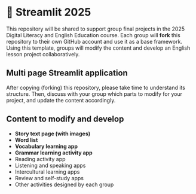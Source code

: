 # 	👀 Streamlit 2025

This repository will be shared to support group final projects in the 2025 Digital Literacy and English Education course. Each group will **fork** this repository to their own GitHub account and use it as a base framework. Using this template, groups will modify the content and develop an English lesson project collaboratively.

## Multi page Streamlit application

After copying (forking) this repository, please take time to understand its structure. Then, discuss with your group which parts to modify for your project, and update the content accordingly.

## Content to modify and develop

+ **Story text page (with images)**
+ **Word list**
+ **Vocabulary learning app**
+ **Grammar learning activity app**
+ Reading activity app
+ Listening and speaking apps
+ Intercultural learning apps
+ Review and self-study apps
+ Other activities designed by each group
